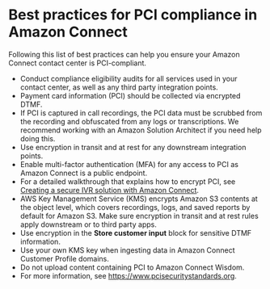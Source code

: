 # Best practices for PCI compliance in Amazon Connect<a name="compliance-validation-best-practices-PCI"></a>

Following this list of best practices can help you ensure your Amazon Connect contact center is PCI\-compliant\. 
+ Conduct compliance eligibility audits for all services used in your contact center, as well as any third party integration points\.
+ Payment card information \(PCI\) should be collected via encrypted DTMF\.
+ If PCI is captured in call recordings, the PCI data must be scrubbed from the recording and obfuscated from any logs or transcriptions\. We recommend working with an Amazon Solution Architect if you need help doing this\. 
+ Use encryption in transit and at rest for any downstream integration points\.
+ Enable multi\-factor authentication \(MFA\) for any access to PCI as Amazon Connect is a public endpoint\.
+ For a detailed walkthrough that explains how to encrypt PCI, see [Creating a secure IVR solution with Amazon Connect](https://aws.amazon.com/blogs/contact-center/creating-a-secure-ivr-solution-with-amazon-connect/)\. 
+ AWS Key Management Service \(KMS\) encrypts Amazon S3 contents at the object level, which covers recordings, logs, and saved reports by default for Amazon S3\. Make sure encryption in transit and at rest rules apply downstream or to third party apps\. 
+ Use encryption in the **Store customer input** block for sensitive DTMF information\.
+ Use your own KMS key when ingesting data in Amazon Connect Customer Profile domains\.
+ Do not upload content containing PCI to Amazon Connect Wisdom\.
+ For more information, see [ https://www\.pcisecuritystandards\.org]( https://www.pcisecuritystandards.org)\. 